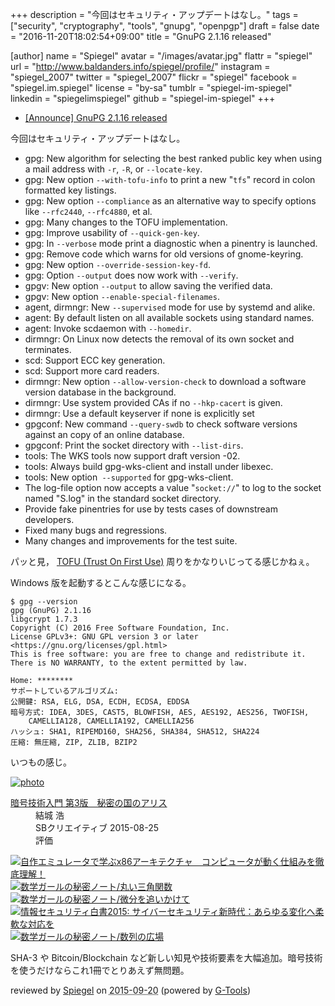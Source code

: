 +++
description = "今回はセキュリティ・アップデートはなし。"
tags = ["security", "cryptography", "tools", "gnupg", "openpgp"]
draft = false
date = "2016-11-20T18:02:54+09:00"
title = "GnuPG 2.1.16 released"

[author]
  name = "Spiegel"
  avatar = "/images/avatar.jpg"
  flattr = "spiegel"
  url = "http://www.baldanders.info/spiegel/profile/"
  instagram = "spiegel_2007"
  twitter = "spiegel_2007"
  flickr = "spiegel"
  facebook = "spiegel.im.spiegel"
  license = "by-sa"
  tumblr = "spiegel-im-spiegel"
  linkedin = "spiegelimspiegel"
  github = "spiegel-im-spiegel"
+++

- [[Announce] GnuPG 2.1.16 released](https://lists.gnupg.org/pipermail/gnupg-announce/2016q4/000398.html)

今回はセキュリティ・アップデートはなし。

* gpg: New algorithm for selecting the best ranked public key when using a mail address with `-r`, `-R`, or `--locate-key`.
* gpg: New option `--with-tofu-info` to print a new "`tfs`" record in colon formatted key listings.
* gpg: New option `--compliance` as an alternative way to specify options like `--rfc2440`, `--rfc4880`, et al.
* gpg: Many changes to the TOFU implementation.
* gpg: Improve usability of `--quick-gen-key`.
* gpg: In `--verbose` mode print a diagnostic when a pinentry is launched.
* gpg: Remove code which warns for old versions of gnome-keyring.
* gpg: New option `--override-session-key-fd`.
* gpg: Option `--output` does now work with `--verify`.
* gpgv: New option `--output` to allow saving the verified data.
* gpgv: New option `--enable-special-filenames`.
* agent, dirmngr: New `--supervised` mode for use by systemd and alike.
* agent: By default listen on all available sockets using standard names.
* agent: Invoke scdaemon with `--homedir`.
* dirmngr: On Linux now detects the removal of its own socket and terminates.
* scd: Support ECC key generation.
* scd: Support more card readers.
* dirmngr: New option `--allow-version-check` to download a software version database in the background.
* dirmngr: Use system provided CAs if no `--hkp-cacert` is given.
* dirmngr: Use a default keyserver if none is explicitly set
* gpgconf: New command `--query-swdb` to check software versions against an copy of an online database.
* gpgconf: Print the socket directory with `--list-dirs`.
* tools: The WKS tools now support draft version -02.
* tools: Always build gpg-wks-client and install under libexec.
* tools: New option` --supported` for gpg-wks-client.
* The log-file option now accepts a value "`socket://`" to log to the socket named "S.log" in the standard socket directory.
* Provide fake pinentries for use by tests cases of downstream developers.
* Fixed many bugs and regressions.
* Many changes and improvements for the test suite.

パッと見， [TOFU (Trust On First Use)](https://en.wikipedia.org/wiki/Trust_on_first_use "Trust on first use - Wikipedia") 周りをかなりいじってる感じかねぇ。

Windows 版を起動するとこんな感じになる。

```text
$ gpg --version
gpg (GnuPG) 2.1.16
libgcrypt 1.7.3
Copyright (C) 2016 Free Software Foundation, Inc.
License GPLv3+: GNU GPL version 3 or later <https://gnu.org/licenses/gpl.html>
This is free software: you are free to change and redistribute it.
There is NO WARRANTY, to the extent permitted by law.

Home: ********
サポートしているアルゴリズム:
公開鍵: RSA, ELG, DSA, ECDH, ECDSA, EDDSA
暗号方式: IDEA, 3DES, CAST5, BLOWFISH, AES, AES192, AES256, TWOFISH,
    CAMELLIA128, CAMELLIA192, CAMELLIA256
ハッシュ: SHA1, RIPEMD160, SHA256, SHA384, SHA512, SHA224
圧縮: 無圧縮, ZIP, ZLIB, BZIP2
```

いつもの感じ。

<div class="hreview" ><a class="item url" href="http://www.amazon.co.jp/exec/obidos/ASIN/B015643CPE/baldandersinf-22/"><img src="http://ecx.images-amazon.com/images/I/51t6yHHVwEL._SL160_.jpg" alt="photo" class="photo"  /></a><dl ><dt class="fn"><a class="item url" href="http://www.amazon.co.jp/exec/obidos/ASIN/B015643CPE/baldandersinf-22/">暗号技術入門 第3版　秘密の国のアリス</a></dt><dd>結城 浩 </dd><dd>SBクリエイティブ 2015-08-25</dd><dd>評価<abbr class="rating" title="5"><img src="http://g-images.amazon.com/images/G/01/detail/stars-5-0.gif" alt="" /></abbr> </dd></dl><p class="similar"><a href="http://www.amazon.co.jp/exec/obidos/ASIN/B0148FQNVC/baldandersinf-22/" target="_top"><img src="http://images.amazon.com/images/P/B0148FQNVC.09._SCTHUMBZZZ_.jpg"  alt="自作エミュレータで学ぶx86アーキテクチャ　コンピュータが動く仕組みを徹底理解！"  /></a> <a href="http://www.amazon.co.jp/exec/obidos/ASIN/B00W6NCLJM/baldandersinf-22/" target="_top"><img src="http://images.amazon.com/images/P/B00W6NCLJM.09._SCTHUMBZZZ_.jpg"  alt="数学ガールの秘密ノート/丸い三角関数"  /></a> <a href="http://www.amazon.co.jp/exec/obidos/ASIN/B00Y9EYOIW/baldandersinf-22/" target="_top"><img src="http://images.amazon.com/images/P/B00Y9EYOIW.09._SCTHUMBZZZ_.jpg"  alt="数学ガールの秘密ノート/微分を追いかけて"  /></a> <a href="http://www.amazon.co.jp/exec/obidos/ASIN/B012BYBTZC/baldandersinf-22/" target="_top"><img src="http://images.amazon.com/images/P/B012BYBTZC.09._SCTHUMBZZZ_.jpg"  alt="情報セキュリティ白書2015: サイバーセキュリティ新時代：あらゆる変化へ柔軟な対応を"  /></a> <a href="http://www.amazon.co.jp/exec/obidos/ASIN/B00W6NCLL0/baldandersinf-22/" target="_top"><img src="http://images.amazon.com/images/P/B00W6NCLL0.09._SCTHUMBZZZ_.jpg"  alt="数学ガールの秘密ノート/数列の広場"  /></a> </p>
<p class="description">SHA-3 や Bitcoin/Blockchain など新しい知見や技術要素を大幅追加。暗号技術を使うだけならこれ1冊でとりあえず無問題。</p>
<p class="gtools" >reviewed by <a href='#maker' class='reviewer'>Spiegel</a> on <abbr class="dtreviewed" title="2015-09-20">2015-09-20</abbr> (powered by <a href="http://www.goodpic.com/mt/aws/index.html" >G-Tools</a>)</p>
</div>
